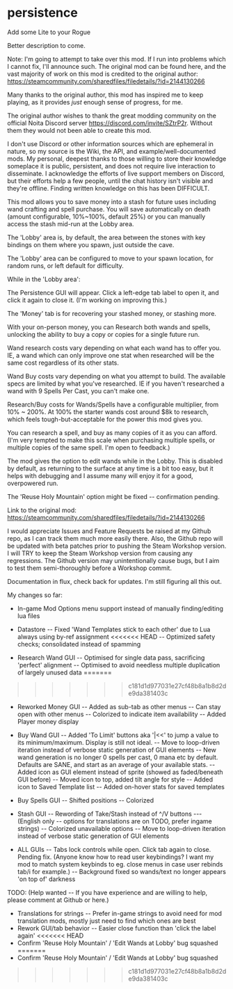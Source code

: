 # persistence
Add some Lite to your Rogue


Better description to come.


Note: I'm going to attempt to take over this mod. If I run into problems which I cannot fix, I'll announce such. The original mod can be found here, and the vast majority of work on this mod is credited to the original author:
https://steamcommunity.com/sharedfiles/filedetails/?id=2144130266

Many thanks to the original author, this mod has inspired me to keep playing, as it provides *just* enough sense of progress, for me.

The original author wishes to thank the great modding community on the official Noita Discord server https://discord.com/invite/SZtrP2r. Without them they would not been able to create this mod.

I don't use Discord or other information sources which are ephemeral in nature, so my source is the Wiki, the API, and example/well-documented mods. My personal, deepest thanks to those willing to store their knowledge someplace it is public, persistent, and does not require live interaction to disseminate. I acknowledge the efforts of live support members on Discord, but their efforts help a few people, until the chat history isn't visible and they're offline. Finding written knowledge on this has been DIFFICULT.




This mod allows you to save money into a stash for future uses including wand crafting and spell purchase. You will save automatically on death (amount configurable, 10%~100%, default 25%) or you can manually access the stash mid-run at the Lobby area.

The 'Lobby' area is, by default, the area between the stones with key bindings on them where you spawn, just outside the cave.

The 'Lobby' area can be configured to move to your spawn location, for random runs, or left default for difficulty.



While in the 'Lobby area':

The Persistence GUI will appear. Click a left-edge tab label to open it, and click it again to close it. (I'm working on improving this.)

The 'Money' tab is for recovering your stashed money, or stashing more.

With your on-person money, you can Research both wands and spells, unlocking the ability to buy a copy or copies for a single future run.

Wand research costs vary depending on what each wand has to offer you. IE, a wand which can only improve one stat when researched will be the same cost regardless of its other stats.

Wand Buy costs vary depending on what you attempt to build. The available specs are limited by what you've researched. IE if you haven't researched a wand with 9 Spells Per Cast, you can't make one.

Research/Buy costs for Wands/Spells have a configurable multiplier, from 10% ~ 200%. At 100% the starter wands cost around $8k to research, which feels tough-but-acceptable for the power this mod gives you.

You can research a spell, and buy as many copies of it as you can afford. (I'm very tempted to make this scale when purchasing multiple spells, or multiple copies of the same spell. I'm open to feedback.)

The mod gives the option to edit wands while in the Lobby. This is disabled by default, as returning to the surface at any time is a bit too easy, but it helps with debugging and I assume many will enjoy it for a good, overpowered run.

The 'Reuse Holy Mountain' option might be fixed -- confirmation pending.


Link to the original mod: https://steamcommunity.com/sharedfiles/filedetails/?id=2144130266


I would appreciate Issues and Feature Requests be raised at my Github repo, as I can track them much more easily there. Also, the Github repo will be updated with beta patches prior to pushing the Steam Workshop version. I will TRY to keep the Steam Workshop version from causing any regressions. The Github version may unintentionally cause bugs, but I aim to test them semi-thoroughly before a Workshop commit.

Documentation in flux, check back for updates. I'm still figuring all this out.

My changes so far:
- In-game Mod Options menu support instead of manually finding/editing lua files

- Datastore
-- Fixed 'Wand Templates stick to each other' due to Lua always using by-ref assignment
<<<<<<< HEAD
-- Optimized safety checks; consolidated instead of spamming

- Research Wand GUI
-- Optimised for single data pass, sacrificing 'perfect' alignment
-- Optimised to avoid needless multiple duplication of largely unused data
=======
>>>>>>> c181d1d977031e27cf48b8a1b8d2de9da381403c

- Reworked Money GUI
-- Added as sub-tab as other menus
-- Can stay open with other menus
-- Colorized to indicate item availability
-- Added Player money display

- Buy Wand GUI
-- Added 'To Limit' buttons aka '|<<' to jump a value to its minimum/maximum. Display is still not ideal.
-- Move to loop-driven iteration instead of verbose static generation of GUI elements
-- New wand generation is no longer 0 spells per cast, 0 mana etc by default. Defaults are SANE, and start as an average of your available stats.
-- Added icon as GUI element instead of sprite (showed as faded/beneath GUI before)
-- Moved icon to top, added tilt angle for style
-- Added icon to Saved Template list
-- Added on-hover stats for saved templates

- Buy Spells GUI
-- Shifted positions
-- Colorized

- Stash GUI
-- Rewording of Take/Stash instead of ^/V buttons
--- (English only -- options for translations are on TODO, prefer ingame strings)
-- Colorized unavailable options
-- Move to loop-driven iteration instead of verbose static generation of GUI elements

- ALL GUIs
-- Tabs lock controls while open. Click tab again to close. Pending fix. (Anyone know how to read user keybindings? I want my mod to match system keybinds to eg. close menus in case user rebinds tab/i for example.)
-- Background fixed so wands/text no longer appears 'on top of' darkness

TODO: (Help wanted -- If you have experience and are willing to help, please comment at Github or here.)
- Translations for strings
-- Prefer in-game strings to avoid need for mod translation mods, mostly just need to find which ones are best
- Rework GUI/tab behavior
-- Easier close function than 'click the label again'
<<<<<<< HEAD
- Confirm 'Reuse Holy Mountain' / 'Edit Wands at Lobby' bug squashed
=======
- Confirm 'Reuse Holy Mountain' / 'Edit Wands at Lobby' bug squashed
>>>>>>> c181d1d977031e27cf48b8a1b8d2de9da381403c
